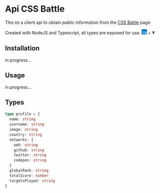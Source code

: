# Api CSS Battle

This es a client api to obtain _public_ information from the
[CSS Battle](https://cssbattle.dev) page

Created with NodeJS and Typescript, all types are exposed for use.
<img src="../../.github/img/typescript.png" width="17px" alt="Logo typescript" /> + 💗

## Installation

in progress...

## Usage

in progress...

## Types

```ts
type profile = {
  name: string
  username: string
  image: string
  country: string
  networks: {
    web: string
    github: string
    twitter: string
    codepen: string
  }
  globalRank: string
  totalScore: number
  targetsPlayed: string
}
```
